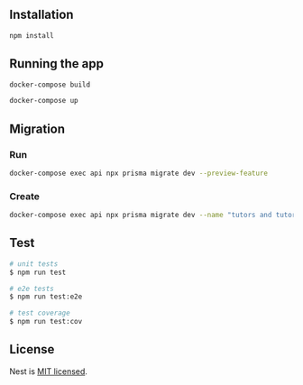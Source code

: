 
## Installation

```bash
npm install
```

## Running the app

```bash
docker-compose build

docker-compose up

```

## Migration

### Run

```bash
docker-compose exec api npx prisma migrate dev --preview-feature
```

### Create

```bash
docker-compose exec api npx prisma migrate dev --name "tutors and tutors_addresses"

```

## Test

```bash
# unit tests
$ npm run test

# e2e tests
$ npm run test:e2e

# test coverage
$ npm run test:cov
```

## License

Nest is [MIT licensed](LICENSE).
